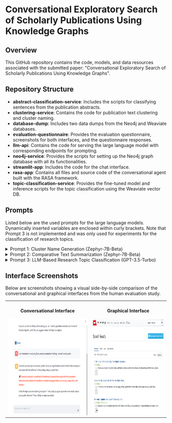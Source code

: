 # Conversational Exploratory Search of Scholarly Publications Using Knowledge Graphs

## Overview
This GitHub repository contains the code, models, and data resources associated with the submitted paper: "Conversational Exploratory Search of Scholarly Publications Using Knowledge Graphs".

## Repository Structure
* **abstract-classification-service**: Includes the scripts for classifying sentences from the publication abstracts.
* **clustering-service**: Contains the code for publication text clustering and cluster naming.
* **database-dump**: Includes two data dumps from the Neo4j and Weaviate databases.
* **evaluation-questionnaire**: Provides the evaluation questionnaire, screenshots for both interfaces, and the questionnaire responses.
* **llm-api**: Contains the code for serving the large language model with corresponding endpoints for prompting.
* **neo4j-service**: Provides the scripts for setting up the Neo4j graph database with all its functionalities.
* **streamlit-app**: Includes the code for the chat interface.
* **rasa-app**: Contains all files and source code of the conversational agent built with the RASA framework.
* **topic-classification-service**: Provides the fine-tuned model and inference scripts for the topic classification using the Weaviate vector DB.

## Prompts
Listed below are the used prompts for the large language models. Dynamically inserted variables are enclosed within curly brackets. Note that Prompt 3 is not implemented and was only used for experiments for the classification of research topics.
<details>
<summary>Prompt 1: Cluster Name Generation (Zephyr-7B-Beta)</summary>
"""
Considering the themes and topics from the following TFIDF cluster tag: "{tfidf_cluster_name}", please provide a concise and descriptive name for a cluster that includes these {len(paper_list)} academic papers: \n <br> 
{paper_titles_formatted}
Respond with just the cluster name, based on the overarching themes evident in the titles and the TFIDF tag. Don't include the original TFIDF cluster tag and the word 'Cluster' in your response.
"""
</details>

<details>
<summary>Prompt 2: Comparative Text Summarization (Zephyr-7B-Beta)</summary>
Prompt 2.1 <br>
"""
Please provide a comparative analysis of the objectives of two scientific papers. <br> 
Refer the papers with their real ids: <br> 
Paper {id_a}'s objective is: {obj1} <br> 
Paper {id_b}'s objective is: {obj2} <br> 
Highlight the key differences and similarities between Paper {id_a} and Paper {id_b}. Use simple language.:
"""
<br>
<br> 
Prompt 2.2 <br>
"""
Please provide a comparative analysis of the results of two scientific papers.: <br> 
Refer the papers with their real ids: <br> 
Results of Paper {id_a}: {res1} <br> 
Results of Paper {id_b}: {res2} <br> 
Highlight the key differences and similarities between Paper {id_a} and Paper {id_b}. Use simple language.:
"""
<br> 
<br>
Prompt 2.3 <br>
"""
Please provide a comparative analysis of the TLDR of two scientific papers.: <br> 
TLDR of Paper {id_a}: {tldr1} <br> 
TLDR of Paper {id_b}: {tldr2} <br> 
Highlight the key differences and similarities between Paper {id_a} and Paper {id_b}. Use simple language.:
"""
</details>

<details>
<summary>Prompt 3: LLM-Based Research Topic Classification (GPT-3.5-Turbo)</summary>
"""
You are supposed to classify a query into one of the topics provided. These topics are various fields of NLP. Your answer should be in the following format: *topic name*. <br> 
Nothing else should be included in the output. <br> 
Make sure there is no extra punctuation including full stops, quotation marks or anything of that sort. You are supposed to EXACTLY use the topics from the list provided.
If you think it is a random question and not in the field of NLP, then return the topic as 'none'. <br> 
You can only provide your answer from the following topics and the topics are: 
Multimodality <br> 
Natural Language Interfaces <br> 
Semantic Text Processing <br> 
Semantic Analysis <br> 
Syntactic Text Processing <br> 
Linguistic and Cognitive NLP <br> 
Responsible NLP <br> 
Reasoning <br> 
Multilinguality <br> 
Information Retrieval <br> 
Information Extraction and Text Mining <br> 
Text Generation <br> 
Query: {query}. <br> 
Topic:  
"""
</details>

## Interface Screenshots
Below are screenshots showing a visual side-by-side comparison of the conversational and graphical interfaces from the human evaluation study.
<table>
  <tr>
    <td style="text-align: center;">
      <h4>Conversational Interface</h4>
      <img src="evaluation-questionnaire/interface-screenshots/conversational_interface_screenshot.png" alt="Conversational Interface" style="width: 500px; height: 300px;">
    </td>
    <td style="text-align: center;">
      <h4>Graphical Interface</h4>
      <img src="evaluation-questionnaire/interface-screenshots/graphical_interface_screenshot.png" alt="Graphical Interface" style="width: 500px; height: 300px;">
    </td>
  </tr>
</table>
